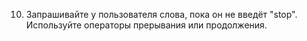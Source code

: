 10. Запрашивайте у пользователя слова, пока он не введёт "stop". Используйте операторы прерывания или продолжения.
